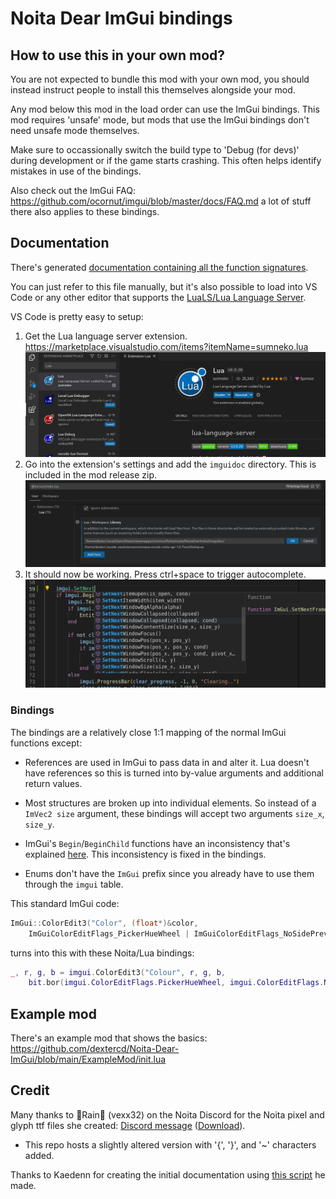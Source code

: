 # Noita Dear ImGui bindings

## How to use this in your own mod?

You are not expected to bundle this mod with your own mod, you should instead
instruct people to install this themselves alongside your mod.

Any mod below this mod in the load order can use the ImGui bindings. This mod requires 'unsafe' mode,
but mods that use the ImGui bindings don't need unsafe mode themselves.

Make sure to occassionally switch the build type to 'Debug (for devs)' during development or if the game starts crashing. This often helps identify mistakes in use of the bindings.

Also check out the ImGui FAQ: https://github.com/ocornut/imgui/blob/master/docs/FAQ.md
a lot of stuff there also applies to these bindings.

## Documentation

There's generated [documentation containing all the function signatures](imguidoc/imgui_definitions.lua).

You can just refer to this file manually, but it's also possible to load into VS Code or any other editor that supports the [LuaLS/Lua Language Server](https://github.com/LuaLS/lua-language-server).

VS Code is pretty easy to setup:

1. Get the Lua language server extension. https://marketplace.visualstudio.com/items?itemName=sumneko.lua
   ![](imguidoc/vscode-lua-extension.png)
2. Go into the extension's settings and add the `imguidoc` directory. This is included in the mod release zip.
   ![](imguidoc/vscode-lua-setup.png)
3. It should now be working. Press ctrl+space to trigger autocomplete.
   ![](imguidoc/vscode-suggestion.png)

### Bindings

The bindings are a relatively close 1:1 mapping of the normal ImGui functions except:

- References are used in ImGui to pass data in and alter it. Lua doesn't have
  references so this is turned into by-value arguments and additional return
  values.

- Most structures are broken up into individual elements. So instead of a
  `ImVec2 size` argument, these bindings will accept two arguments `size_x`,
  `size_y`.

- ImGui's `Begin`/`BeginChild` functions have an inconsistency that's explained
  [here](https://github.com/dextercd/Noita-Dear-ImGui/blob/037d4a8bad1fc976f8dd731067fdc312a986f747/src/lua_features/imgui_windows.cpp#L6-L12).
  This inconsistency is fixed in the bindings.

- Enums don't have the `ImGui` prefix since you already have to use them through
  the `imgui` table.

This standard ImGui code:

```cpp
ImGui::ColorEdit3("Color", (float*)&color,
    ImGuiColorEditFlags_PickerHueWheel | ImGuiColorEditFlags_NoSidePreview | ImGuiColorEditFlags_NoAlpha);
```

turns into this with these Noita/Lua bindings:

```lua
_, r, g, b = imgui.ColorEdit3("Colour", r, g, b,
    bit.bor(imgui.ColorEditFlags.PickerHueWheel, imgui.ColorEditFlags.NoSidePreview, imgui.ColorEditFlags.NoAlpha))
```

## Example mod

There's an example mod that shows the basics: https://github.com/dextercd/Noita-Dear-ImGui/blob/main/ExampleMod/init.lua


## Credit

Many thanks to 🌸Rain🌸 (vexx32) on the Noita Discord for the Noita pixel and glyph ttf files she created:
    [Discord message](https://discord.com/channels/453998283174576133/626791912443084801/794756926722277377)
    ([Download](https://cdn.discordapp.com/attachments/626791912443084801/794756926973411338/NoitaPixel.ttf)).

- This repo hosts a slightly altered version with '{', '}', and '~' characters added.

Thanks to Kaedenn for creating the initial documentation using [this script](https://github.com/Kaedenn/noita/blob/main/tools/imgui_parse_api.py) he made.
